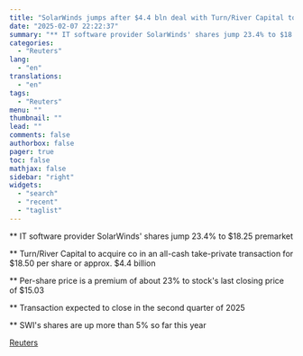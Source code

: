 ```yaml
---
title: "SolarWinds jumps after $4.4 bln deal with Turn/River Capital to take co private"
date: "2025-02-07 22:22:37"
summary: "** IT software provider SolarWinds' shares jump 23.4% to $18.25 premarket** Turn/River Capital to acquire co in an all-cash take-private transaction for $18.50 per share or approx. $4.4 billion** Per-share price is a premium of about 23% to stock's last closing price of $15.03** Transaction expected to close in the..."
categories:
  - "Reuters"
lang:
  - "en"
translations:
  - "en"
tags:
  - "Reuters"
menu: ""
thumbnail: ""
lead: ""
comments: false
authorbox: false
pager: true
toc: false
mathjax: false
sidebar: "right"
widgets:
  - "search"
  - "recent"
  - "taglist"
---
```


\*\* IT software provider SolarWinds' shares jump 23.4% to $18.25 premarket

\*\* Turn/River Capital to acquire co in an all-cash take-private transaction for $18.50 per share or approx. $4.4 billion

\*\* Per-share price is a premium of about 23% to stock's last closing price of $15.03

\*\* Transaction expected to close in the second quarter of 2025

\*\* SWI's shares are up more than 5% so far this year

[Reuters](https://www.tradingview.com/news/reuters.com,2025:newsml_L4N3OY18P:0-solarwinds-jumps-after-4-4-bln-deal-with-turn-river-capital-to-take-co-private/)
